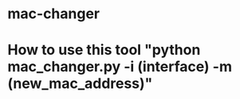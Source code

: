 # mac-changer


# How to use this tool "python mac_changer.py -i (interface) -m (new_mac_address)"


